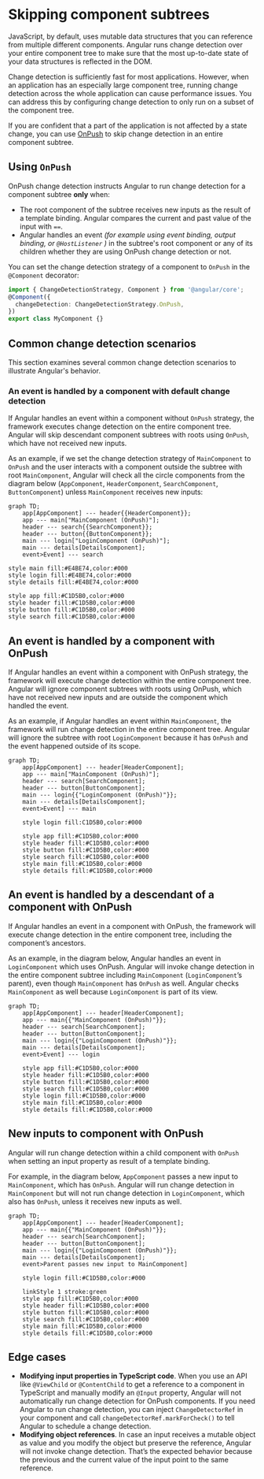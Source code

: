# Skipping component subtrees

JavaScript, by default, uses mutable data structures that you can reference from multiple different components. Angular runs change detection over your entire component tree to make sure that the most up-to-date state of your data structures is reflected in the DOM.

Change detection is sufficiently fast for most applications. However, when an application has an especially large component tree, running change detection across the whole application can cause performance issues. You can address this by configuring change detection to only run on a subset of the component tree.

If you are confident that a part of the application is not affected by a state change, you can use [OnPush](/api/core/ChangeDetectionStrategy) to skip change detection in an entire component subtree.

## Using `OnPush`

OnPush change detection instructs Angular to run change detection for a component subtree **only** when:

* The root component of the subtree receives new inputs as the result of a template binding. Angular compares the current and past value of the input with `==`.
* Angular handles an event _(for example using event binding, output binding, or `@HostListener` )_ in the subtree's root component or any of its children whether they are using OnPush change detection or not.

You can set the change detection strategy of a component to `OnPush` in the `@Component` decorator:

```ts
import { ChangeDetectionStrategy, Component } from '@angular/core';
@Component({
  changeDetection: ChangeDetectionStrategy.OnPush,
})
export class MyComponent {}
```

## Common change detection scenarios

This section examines several common change detection scenarios to illustrate Angular's behavior.

### An event is handled by a component with default change detection

If Angular handles an event within a component without `OnPush` strategy, the framework executes change detection on the entire component tree. Angular will skip descendant component subtrees with roots using `OnPush`, which have not received new inputs.

As an example, if we set the change detection strategy of `MainComponent` to `OnPush` and the user interacts with a component outside the subtree with root `MainComponent`, Angular will check all the circle components from the diagram below (`AppComponent`, `HeaderComponent`, `SearchComponent`, `ButtonComponent`) unless `MainComponent` receives new inputs:

```mermaid
graph TD;
    app[AppComponent] --- header{{HeaderComponent}};
    app --- main["MainComponent (OnPush)"];
    header --- search{{SearchComponent}};
    header --- button{{ButtonComponent}};
    main --- login["LoginComponent (OnPush)"];
    main --- details[DetailsComponent];
    event>Event] --- search

style main fill:#E4BE74,color:#000
style login fill:#E4BE74,color:#000
style details fill:#E4BE74,color:#000

style app fill:#C1D5B0,color:#000
style header fill:#C1D5B0,color:#000
style button fill:#C1D5B0,color:#000
style search fill:#C1D5B0,color:#000
```

## An event is handled by a component with OnPush

If Angular handles an event within a component with OnPush strategy, the framework will execute change detection within the entire component tree. Angular will ignore component subtrees with roots using OnPush, which have not received new inputs and are outside the component which handled the event.

As an example, if Angular handles an event within `MainComponent`, the framework will run change detection in the entire component tree. Angular will ignore the subtree with root `LoginComponent` because it has `OnPush` and the event happened outside of its scope.

```mermaid
graph TD;
    app[AppComponent] --- header[HeaderComponent];
    app --- main["MainComponent (OnPush)"];
    header --- search[SearchComponent];
    header --- button[ButtonComponent];
    main --- login{{"LoginComponent (OnPush)"}};
    main --- details[DetailsComponent];
    event>Event] --- main

    style login fill:C1D5B0,color:#000

    style app fill:#C1D5B0,color:#000
    style header fill:#C1D5B0,color:#000
    style button fill:#C1D5B0,color:#000
    style search fill:#C1D5B0,color:#000
    style main fill:#C1D5B0,color:#000
    style details fill:#C1D5B0,color:#000
```

## An event is handled by a descendant of a component with OnPush

If Angular handles an event in a component with OnPush, the framework will execute change detection in the entire component tree, including the component’s ancestors.

As an example, in the diagram below, Angular handles an event in `LoginComponent` which uses OnPush. Angular will invoke change detection in the entire component subtree including `MainComponent` (`LoginComponent`’s parent), even though `MainComponent` has `OnPush` as well. Angular checks `MainComponent` as well because `LoginComponent` is part of its view.

```mermaid
graph TD;
    app[AppComponent] --- header[HeaderComponent];
    app --- main{{"MainComponent (OnPush)"}};
    header --- search[SearchComponent];
    header --- button[ButtonComponent];
    main --- login{{"LoginComponent (OnPush)"}};
    main --- details[DetailsComponent];
    event>Event] --- login

    style app fill:#C1D5B0,color:#000
    style header fill:#C1D5B0,color:#000
    style button fill:#C1D5B0,color:#000
    style search fill:#C1D5B0,color:#000
    style login fill:#C1D5B0,color:#000
    style main fill:#C1D5B0,color:#000
    style details fill:#C1D5B0,color:#000
```

## New inputs to component with OnPush

Angular will run change detection within a child component with `OnPush` when setting an input property as result of a template binding.

For example, in the diagram below, `AppComponent` passes a new input to `MainComponent`, which has `OnPush`. Angular will run change detection in `MainComponent` but will not run change detection in `LoginComponent`, which also has `OnPush`, unless it receives new inputs as well.

```mermaid
graph TD;
    app[AppComponent] --- header[HeaderComponent];
    app --- main{{"MainComponent (OnPush)"}};
    header --- search[SearchComponent];
    header --- button[ButtonComponent];
    main --- login{{"LoginComponent (OnPush)"}};
    main --- details[DetailsComponent];
    event>Parent passes new input to MainComponent]

    style login fill:#C1D5B0,color:#000

    linkStyle 1 stroke:green
    style app fill:#C1D5B0,color:#000
    style header fill:#C1D5B0,color:#000
    style button fill:#C1D5B0,color:#000
    style search fill:#C1D5B0,color:#000
    style main fill:#C1D5B0,color:#000
    style details fill:#C1D5B0,color:#000
```

## Edge cases

* **Modifying input properties in TypeScript code**. When you use an API like `@ViewChild` or `@ContentChild` to get a reference to a component in TypeScript and manually modify an `@Input` property, Angular will not automatically run change detection for OnPush components. If you need Angular to run change detection, you can inject `ChangeDetectorRef` in your component and call `changeDetectorRef.markForCheck()` to tell Angular to schedule a change detection.
* **Modifying object references**. In case an input receives a mutable object as value and you modify the object but preserve the reference, Angular will not invoke change detection. That’s the expected behavior because the previous and the current value of the input point to the same reference.